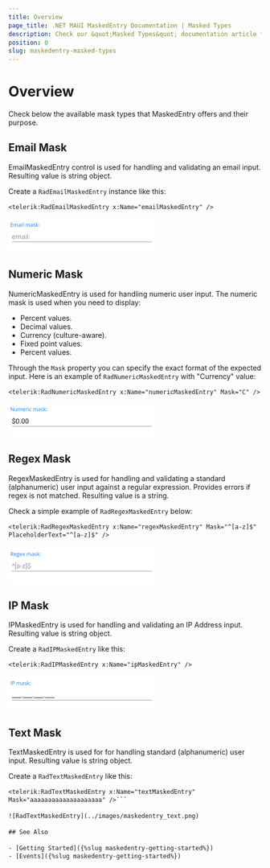 ```yaml
---
title: Overview
page_title: .NET MAUI MaskedEntry Documentation | Masked Types
description: Check our &quot;Masked Types&quot; documentation article for Telerik MaskedEntry for .NET MAUI.
position: 0
slug: maskedentry-masked-types
---
```


# Overview

Check below the available mask types that MaskedEntry offers and their purpose.

## Email Mask

EmailMaskedEntry control is used for handling and validating an email input. Resulting value is string object.

Create a `RadEmailMaskedEntry` instance like this:

```XAML
<telerik:RadEmailMaskedEntry x:Name="emailMaskedEntry" />
```

![RadEmailMaskedEntry](../images/maskedentry_email.png)

## Numeric Mask

NumericMaskedEntry is used for handling numeric user input.  The numeric mask is used when you need to display:

* Percent values.
* Decimal values.
* Currency (culture-aware).
* Fixed point values.
* Percent values.

Through the `Mask` property you can specify the exact format of the expected input. Here is an example of `RadNumericMaskedEntry` with "Currency" value:

```XAML
<telerik:RadNumericMaskedEntry x:Name="numericMaskedEntry" Mask="C" />
```

![RadNumericMaskedEntry](../images/maskedentry_numeric.png)

## Regex Mask

RegexMaskedEntry is used for handling and validating a standard (alphanumeric) user input against a regular expression. Provides errors if regex is not matched. Resulting value is a string.

Check a simple example of `RadRegexMaskedEntry` below:

```XAML
<telerik:RadRegexMaskedEntry x:Name="regexMaskedEntry" Mask="^[a-z]$" PlaceholderText="^[a-z]$" />
```

![RadRegexMaskedEntry](../images/maskedentry_regex.png)

## IP Mask

IPMaskedEntry is used for handling and validating an IP Address input. Resulting value is string object.

Create a `RadIPMaskedEntry` like this:

```XAML
<telerik:RadIPMaskedEntry x:Name="ipMaskedEntry" />
```

![RadIPMaskedEntry](../images/maskedentry_ip.png)

## Text Mask

TextMaskedEntry is used for for handling standard (alphanumeric) user input. Resulting value is string object.

Create a `RadTextMaskedEntry` like this:

```XAML
<telerik:RadTextMaskedEntry x:Name="textMaskedEntry" Mask="aaaaaaaaaaaaaaaaaaaa" />```

![RadTextMaskedEntry](../images/maskedentry_text.png)

## See Also

- [Getting Started]({%slug maskedentry-getting-started%})
- [Events]({%slug maskedentry-getting-started%})

